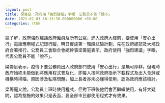 ```yaml
---
layout: post
title: 梁籌庭：政府用「強烈建議」字眼　公務員不能「說不」
date: 2021-02-03 16:13:38.000000000 +08:00
categories: rthk
---
```


據了解，政府強烈建議政府僱員及所有公眾，進入政府大樓前，要使用「安心出行」電話應用程式記錄行蹤，明日實施第一階段試驗計劃，先在政府總部及大埔政府合署推行。公務員工會聯合會總幹事梁籌庭表示，政府使用「強烈建議」字眼，代表公務員不能「說不」。

梁籌庭表示，疫情下要公務員出入政府部門使用「安心出行」是無可厚非，但現時政府始終未能做到將應用程式普及化，即每人按照政府指示下載程式及出入食肆或機構時掃瞄，原因涉及私隱問題，加上長者亦未必懂得使用，認為政府應該檢討。

梁籌庭又說，公務員上班時使用程式，但對下班後他們會否繼續使用，有好大疑問，認為措施的效果只是表面，要全部巿民都使用程式才有效果。

